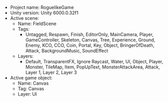 <!-- UNITY CODE ASSIST INSTRUCTIONS START -->
- Project name: RoguelikeGame
- Unity version: Unity 6000.0.32f1
- Active scene:
  - Name: FieldScene
  - Tags:
    - Untagged, Respawn, Finish, EditorOnly, MainCamera, Player, GameController, Skeleton, Canvas, Tree, Experience, Ground, Enemy, KCO, CCO, Coin, Portal, Key, Object, BringerOfDeath, Attack, BackgroundMusic, SoundEffect
  - Layers:
    - Default, TransparentFX, Ignore Raycast, Water, UI, Object, Player, Monster, TileMap, Item, PopUpText, MonsterAttackArea, Attack, Layer 1, Layer 2, Layer 3
- Active game object:
  - Name: Canvas
  - Tag: Canvas
  - Layer: UI
<!-- UNITY CODE ASSIST INSTRUCTIONS END -->